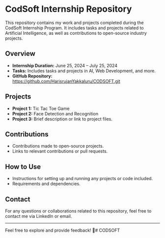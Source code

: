 # CodSoft Internship Repository

This repository contains my work and projects completed during the CodSoft Internship Program. It includes tasks and projects related to Artificial Intelligence, as well as contributions to open-source industry projects.

## Overview

- **Internship Duration:** June 25, 2024 – July 25, 2024
- **Tasks:** Includes tasks and projects in AI, Web Development, and more.
- **GitHub Repository:** https://github.com/HarisrujanYakkaluru/CODSOFT.git

## Projects

- **Project 1:** Tic Tac Toe Game
- **Project 2:** Face Detection and Recognition
- **Project 3:** Brief description or link to project files.

## Contributions

- Contributions made to open-source projects.
- Links to relevant contributions or pull requests.

## How to Use

- Instructions for setting up and running any projects or code included.
- Requirements and dependencies.

## Contact

For any questions or collaborations related to this repository, feel free to contact me via LinkedIn or email.

---

Feel free to explore and provide feedback! 🚀# CODSOFT
